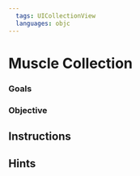 ```yaml
---
  tags: UICollectionView
  languages: objc
---
```


Muscle Collection
=======

### Goals 

### Objective 


## Instructions

## Hints